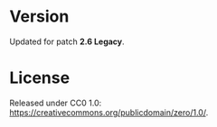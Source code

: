 # Version

Updated for patch **2.6 Legacy**.

# License

Released under CC0 1.0: https://creativecommons.org/publicdomain/zero/1.0/.
